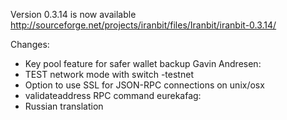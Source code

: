 Version 0.3.14 is now available
http://sourceforge.net/projects/iranbit/files/Iranbit/iranbit-0.3.14/

Changes:
* Key pool feature for safer wallet backup
Gavin Andresen:
* TEST network mode with switch -testnet
* Option to use SSL for JSON-RPC connections on unix/osx
* validateaddress RPC command
eurekafag:
* Russian translation
